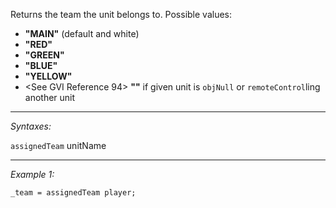 Returns the team the unit belongs to. Possible values:

* **"MAIN"** (default and white)
* **"RED"**
* **"GREEN"**
* **"BLUE"**
* **"YELLOW"**
* <See GVI Reference 94> **""** if given unit is `objNull` or `remoteControl`ling another unit


---
*Syntaxes:*

`assignedTeam` unitName

---
*Example 1:*

```sqf
_team = assignedTeam player;
```